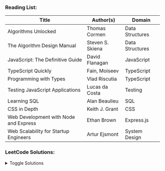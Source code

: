 
### Reading List:
| Title | Author(s) | Domain |
| ----- | --------- | ------ |
| Algorithms Unlocked | Thomas Cormen | Data Structures |
| The Algorithm Design Manual | Steven S. Skiena | Data Structures |
| JavaScript: The Definitive Guide | David Flanagan | JavaScript |
| TypeScript Quickly | Fain, Moiseev | TypeScript |
| Programming with Types | Vlad Riscutia | TypeScript |
| Testing JavaScript Applications | Lucas da Costa | Testing |
| Learning SQL | Alan Beaulieu | SQL |
| CSS in Depth | Keith J. Grant | CSS |
| Web Development with Node and Express | Ethan Brown | Express.js |
| Web Scalability for Startup Engineers | Artur Ejsmont | System Design |

<!--
| API Design Patterns | JJ Geewax | Web APIs | - |
| AWS Cookbook | Culkin, Zazon, Ferguson | AWS | - |
| Bootstrapping Microservices with Docker, Kubernetes, and Terraform | Ashley Davis | Microservices | - |
| Designing Web APIs | Jin, Sahni, Shevat | Web APIs | - |
| Distributed Systems with Node.js | Thomas Hunter | Node.js | - |
| Micro Frontends in Action | Michael Geers | Frontend | - |
| SQL Cookbook | Molinaro, Graaf | SQL | - |
| The Design of Web APIs | Arnaud Lauret | Web APIs | - |
| Web Components in Action | Benjamin Farrell | Web Components | - |
-->

### LeetCode Solutions:
<details>
  <summary>Toggle Solutions</summary>
  
  ##### Visit solutions by clicking checkmarks.
  
| # | Title | Difficulty | Java | Python | JavaScript |
| :-: | ----- | :--------: | :--: | :----: | :--------: |
| 1 | Two Sum | Easy | [&check;](https://github.com/kraftjs/kraftjs/blob/main/leetcode/java/0001_two_sum.java) | [&check;](https://github.com/kraftjs/kraftjs/blob/main/leetcode/python/0001_two_sum.py) | [&check;](https://github.com/kraftjs/kraftjs/blob/main/leetcode/javascript/0001_two_sum.js) |
| 2 | Add Two Numbers | Medium | - | [&check;](https://github.com/kraftjs/kraftjs/blob/main/leetcode/python/0002_add_two_numbers.py) | [&check;](https://github.com/kraftjs/kraftjs/blob/main/leetcode/javascript/0002_add_two_numbers.js) |
| 3 | Longest Substring Without Repeating Characters | Medium | [&check;](https://github.com/kraftjs/kraftjs/blob/main/leetcode/java/0003_longest_substring_without_repeating_characters.java) | [&check;](https://github.com/kraftjs/kraftjs/blob/main/leetcode/python/0003_longest_substring_without_repeating_characters.py) | - |
| 4 | Median of Two Sorted Arrays | Hard | - | - | [&check;](https://github.com/kraftjs/kraftjs/blob/main/leetcode/javascript/0004_median_of_two_sorted_arrays.js) |
| 5 | Longest Palindromic Substring | Medium | - | [&check;](https://github.com/kraftjs/kraftjs/blob/main/leetcode/python/0005_longest_palindromic_substring.py) | - |
| 8 | String to Integer | Medium | [&check;](https://github.com/kraftjs/kraftjs/blob/main/leetcode/java/0008_string_to_integer.java) | [&check;](https://github.com/kraftjs/kraftjs/blob/main/leetcode/python/0008_string_to_integer.py) | - |
| 9 | Palindrome Number | Easy | - | - | [&check;](https://github.com/kraftjs/kraftjs/blob/main/leetcode/javascript/0009_palindrome_number.js) |
| 11 | Container With Most Water | Medium | - | [&check;](https://github.com/kraftjs/kraftjs/blob/main/leetcode/python/0011_container_with_most_water.py) | - |
| 12 | Integer to Roman | Medium | - | [&check;](https://github.com/kraftjs/kraftjs/blob/main/leetcode/python/0012_integer_to_roman.py) | [&check;](https://github.com/kraftjs/kraftjs/blob/main/leetcode/javascript/0012_integer_to_roman.js) |
| 13 | Roman to Integer | Easy | - | [&check;](https://github.com/kraftjs/kraftjs/blob/main/leetcode/python/0013_roman_to_integer.py) | [&check;](https://github.com/kraftjs/kraftjs/blob/main/leetcode/javascript/0013_roman_to_integer.js) |
| 15 | 3Sum | Medium | - | [&check;](https://github.com/kraftjs/kraftjs/blob/main/leetcode/python/0015_3sum.py) | [&check;](https://github.com/kraftjs/kraftjs/blob/main/leetcode/javascript/0015_3Sum.js) |
| 16 | 3Sum Closest | Medium | - | [&check;](https://github.com/kraftjs/kraftjs/blob/main/leetcode/python/0016_3sum_closest.py) | [&check;](https://github.com/kraftjs/kraftjs/blob/main/leetcode/javascript/0016_3Sum_closest.js) |
| 17 | Letter Combinations of a Phone Number | Medium | - | [&check;](https://github.com/kraftjs/kraftjs/blob/main/leetcode/python/0017_letter_combinations_of_a_phone_number.py) | - |
| 19 | Remove Nth Node From End of List | Medium | - | [&check;](https://github.com/kraftjs/kraftjs/blob/main/leetcode/python/0019_remove_nth_node_from_end_of_list.py) | - |
| 20 | Valid Parentheses | Easy | - | [&check;](https://github.com/kraftjs/kraftjs/blob/main/leetcode/python/0020_valid_parentheses.py) | - |
| 21 | Merge Two Sorted Lists | Easy | - | [&check;](https://github.com/kraftjs/kraftjs/blob/main/leetcode/python/0021_merge_two_sorted_lists.py) | - |
| 22 | Generate Parentheses | Medium | - | - | [&check;](https://github.com/kraftjs/kraftjs/blob/main/leetcode/javascript/0022_generate_parentheses.js) |
| 23 | Merge k Sorted Lists | Hard | - | [&check;](https://github.com/kraftjs/kraftjs/blob/main/leetcode/python/0023_merge_k_sorted_lists.py) | - |
| 26 | Remove Duplicates from Sorted Array | Easy | - | [&check;](https://github.com/kraftjs/kraftjs/blob/main/leetcode/python/0026_remove_duplicates_from_sorted_array.py) | - |
| 27 | Remove Element | Easy | - | [&check;](https://github.com/kraftjs/kraftjs/blob/main/leetcode/python/0027_remove_element.py) | - |
| 33 | Search in Rotated Sorted Array | Medium | - | [&check;](https://github.com/kraftjs/kraftjs/blob/main/leetcode/python/0033_search_in_rotated_sorted_array.py) | - |
| 39 | Combination Sum | Medium | - | [&check;](https://github.com/kraftjs/kraftjs/blob/main/leetcode/python/0039_combination_sum.py) | - |
| 40 | Combination Sum II | Medium | - | [&check;](https://github.com/kraftjs/kraftjs/blob/main/leetcode/python/0040_combination_sum_ii.py) | - |
| 46 | Permutations | Medium | - | [&check;](https://github.com/kraftjs/kraftjs/blob/main/leetcode/python/0046_permutations.py) | - |
| 47 | Permutations II | Medium | - | [&check;](https://github.com/kraftjs/kraftjs/blob/main/leetcode/python/0047_permutations_ii.py) | - |
| 48 | Rotate Image | Medium | - | [&check;](https://github.com/kraftjs/kraftjs/blob/main/leetcode/python/0048_rotate_image.py) | - |
| 49 | Group Anagrams | Medium | - | [&check;](https://github.com/kraftjs/kraftjs/blob/main/leetcode/python/0049_group_anagrams.py) | - |
| 77 | Combinations | Medium | - | [&check;](https://github.com/kraftjs/kraftjs/blob/main/leetcode/python/0077_combinations.py) | - |
| 94 | Binary Tree Inorder Traversal | Easy | - | [&check;](https://github.com/kraftjs/kraftjs/blob/main/leetcode/python/0094_binary_tree_inorder_traversal.py) | - |
| 136 | Single Number | Easy | - | [&check;](https://github.com/kraftjs/kraftjs/blob/main/leetcode/python/0136_single_number.py) | - |
| 206 | Reverse Linked List | Easy | - | [&check;](https://github.com/kraftjs/kraftjs/blob/main/leetcode/python/0206_reverse_linked_list.py) | - |
| 476 | Number Complement | Easy | - | [&check;](https://github.com/kraftjs/kraftjs/blob/main/leetcode/python/0476_number_complement.py) | - |
| 485 | Max Consecutive Ones | Easy | [&check;](https://github.com/kraftjs/kraftjs/blob/main/leetcode/java/0485_max_consecutive_ones.java) | - | - |
| 771 | Jewels and Stones | Easy | - | [&check;](https://github.com/kraftjs/kraftjs/blob/main/leetcode/python/0771_jewels_and_stones.py) | - |
| 832 | Flipping an Image | Easy | - | [&check;](https://github.com/kraftjs/kraftjs/blob/main/leetcode/python/0832_flipping_an_image.py) | - |
| 905 | Sort Array By Parity | Easy | - | [&check;](https://github.com/kraftjs/kraftjs/blob/main/leetcode/python/0905_sort_array_by_parity.py) | - |
| 977 | Squares of a Sorted Array | Easy | [&check;](https://github.com/kraftjs/kraftjs/blob/main/leetcode/java/0977_squares_of_a_sorted_array.java) | [&check;](https://github.com/kraftjs/kraftjs/blob/main/leetcode/python/0977_squares_of_a_sorted_array.py) | - |
| 1051 | Height Checker | Easy | - | [&check;](https://github.com/kraftjs/kraftjs/blob/main/leetcode/python/1051_height_checker.py) | - |
| 1295 | Find Numbers with Even Number of Digits | Easy | [&check;](https://github.com/kraftjs/kraftjs/blob/main/leetcode/java/1295_find_numbers_with_even_numbers_of_digits.java) | [&check;](https://github.com/kraftjs/kraftjs/blob/main/leetcode/python/1295_find_numbers_with_even_numbers_of_digits.py) | - |
| 1299 | Replace Elements with Greatest Element on Right Side | Easy | - | [&check;](https://github.com/kraftjs/kraftjs/blob/main/leetcode/python/1299_replace_elements_with_greatest_element_on_right_side.py) | - |
| 1342 | Number of Steps to Reduce a Number to Zero | Easy | - | [&check;](https://github.com/kraftjs/kraftjs/blob/main/leetcode/python/1342_number_of_steps_to_reduce_a_number_to_zero.py) | - |

<!--
| # | Title | Difficulty | [&check;]() | - | - |
-->

</details>


<!--
**kraftjs/kraftjs** is a ✨ _special_ ✨ repository because its `README.md` (this file) appears on your GitHub profile.

Here are some ideas to get you started:

- 🔭 I’m currently working on ...
- 🌱 I’m currently learning ...
- 👯 I’m looking to collaborate on ...
- 🤔 I’m looking for help with ...
- 💬 Ask me about ...
- 📫 How to reach me: ...
- 😄 Pronouns: ...
- ⚡ Fun fact: ...
-->
